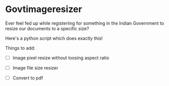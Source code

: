 # Govtimageresizer

Ever feel fed up while registeriing for something in the Indian Government to resize our documents to a specific size?

Here's a python script which does exactly this!

Things to add:

- [ ] Image pixel resize without loosing aspect ratio
- [ ] Image file size resizer
- [ ] Convert to pdf

